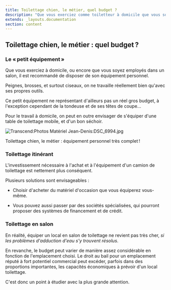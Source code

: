 ```yaml
---
title: Toilettage chien, le métier, quel budget ?
description: "Que vous exerciez comme toiletteur à domicile que vous soyez employé dans un salon de toilettage, il est recommandé de disposer de son équipement de toilettage personnel..."
extends: _layouts.documentation
section: content
---
```


Toilettage chien, le métier : quel budget ?
-------------------------------------------

### Le « petit équipement »

Que vous exerciez à domicile, ou encore que vous soyez employés dans un
salon, il est recommandé de disposer de son équipement personnel.

Peignes, brosses, et surtout ciseaux, on ne travaille réellement bien
qu'avec ses propres outils.

Ce petit équipement ne représentant d'ailleurs pas un réel gros budget,
à l'exception cependant de la tondeuse et de ses têtes de coupe...

Pour le travail à domicile, on peut en outre envisager de s'équiper
d'une table de toilettage mobile, et d'un bon séchoir.

![Transcend:Photos Matériel
Jean-Denis:DSC\_6994.jpg](../../../assets/img/tmp-img/image9.jpeg)

Toilettage chien, le métier : équipement personnel très complet !

### Toilettage itinérant

L'investissement nécessaire à l'achat et à l'équipement d'un camion de
toilettage est nettement plus conséquent.

Plusieurs solutions sont envisageables :

-   Choisir d'acheter du matériel d'occasion que vous équiperez
    vous-même.

-   Vous pouvez aussi passer par des sociétés spécialisées, qui pourront
    proposer des systèmes de financement et de crédit.

### Toilettage en salon

En réalité, équiper un local en salon de toilettage ne revient pas très
cher, *si les problèmes d'adduction d'eau s'y trouvent résolus*.

En revanche, le budget peut varier de manière assez considérable en
fonction de l'emplacement choisi. Le droit au bail pour un emplacement
réputé à fort potentiel commercial peut excéder, parfois dans des
proportions importantes, les capacités économiques à prévoir d'un local
toilettage.

C'est donc un point à étudier avec la plus grande attention.